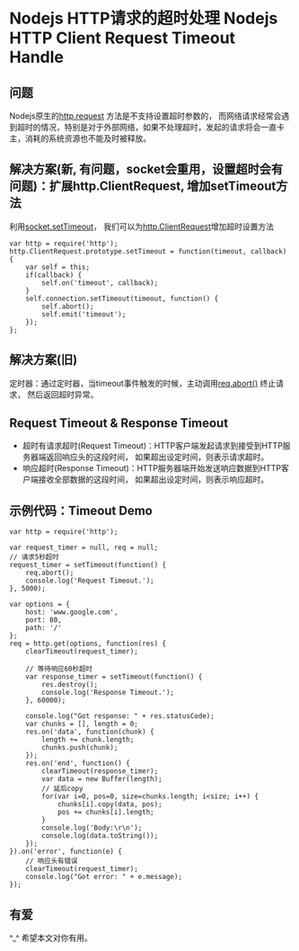 # Nodejs HTTP请求的超时处理 Nodejs HTTP Client Request Timeout Handle

## 问题
Nodejs原生的[http.request](http://nodejs.org/docs/v0.5.3/api/http.html#http.request) 方法是不支持设置超时参数的，
而网络请求经常会遇到超时的情况，特别是对于外部网络，如果不处理超时，发起的请求将会一直卡主，消耗的系统资源也不能及时被释放。

## 解决方案(新, 有问题，socket会重用，设置超时会有问题)：扩展http.ClientRequest, 增加setTimeout方法
利用[socket.setTimeout](http://nodejs.org/docs/v0.4.11/api/net.html#socket.setTimeout)，
我们可以为[http.ClientRequest](http://nodejs.org/docs/v0.4.11/api/http.html#http.ClientRequest)增加超时设置方法

    var http = require('http');
    http.ClientRequest.prototype.setTimeout = function(timeout, callback) {
        var self = this;
        if(callback) {
            self.on('timeout', callback);
        }
        self.connection.setTimeout(timeout, function() {
            self.abort();
            self.emit('timeout');
        });
    };

## 解决方案(旧)
定时器：通过定时器，当timeout事件触发的时候，主动调用[req.abort()](http://nodejs.org/docs/v0.5.3/api/http.html#request.abort) 终止请求，
然后返回超时异常。

## Request Timeout & Response Timeout
* 超时有请求超时(Request Timeout)：HTTP客户端发起请求到接受到HTTP服务器端返回响应头的这段时间，
如果超出设定时间，则表示请求超时。
* 响应超时(Response Timeout)：HTTP服务器端开始发送响应数据到HTTP客户端接收全部数据的这段时间，
如果超出设定时间，则表示响应超时。

## 示例代码：Timeout Demo

    var http = require('http');
    
    var request_timer = null, req = null;
    // 请求5秒超时
    request_timer = setTimeout(function() {
        req.abort();
        console.log('Request Timeout.');
    }, 5000);
    
    var options = {
        host: 'www.google.com',
        port: 80,
        path: '/'
    };
    req = http.get(options, function(res) {
        clearTimeout(request_timer);
        
        // 等待响应60秒超时
        var response_timer = setTimeout(function() {
            res.destroy();
            console.log('Response Timeout.');
        }, 60000);
        
        console.log("Got response: " + res.statusCode);
        var chunks = [], length = 0;
        res.on('data', function(chunk) {
            length += chunk.length;
            chunks.push(chunk);
        });
        res.on('end', function() {
            clearTimeout(response_timer);
            var data = new Buffer(length);
            // 延后copy
            for(var i=0, pos=0, size=chunks.length; i<size; i++) {
                chunks[i].copy(data, pos);
                pos += chunks[i].length;
            }
            console.log('Body:\r\n');
            console.log(data.toString());
        });
    }).on('error', function(e) {
        // 响应头有错误
        clearTimeout(request_timer);
        console.log("Got error: " + e.message);
    });
    
## 有爱
^_^ 希望本文对你有用。